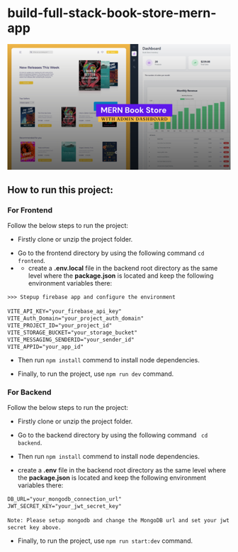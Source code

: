 # build-full-stack-book-store-mern-app
![full-stack-book-store-mern-project](/frontend/src/assets/github-cover.png)

## How to run this project:

### For Frontend 
Follow the below steps to run the project: 
- Firstly clone or unzip the project folder.
* Go to the frontend directory by using the following command ``` cd frontend ```.
* * create a **.env.local** file in the backend root directory as the same level where the **package.json** is located and keep the following environment variables there:
```
>>> Stepup firebase app and configure the environment

VITE_API_KEY="your_firebase_api_key"
VITE_Auth_Domain="your_project_auth_domain"
VITE_PROJECT_ID="your_project_id"
VITE_STORAGE_BUCKET="your_storage_bucket"
VITE_MESSAGING_SENDERID="your_sender_id"
VITE_APPID="your_app_id"

```
+ Then run `` npm install `` commend to install node dependencies.
- Finally, to run the project, use ``npm run dev`` command.


### For Backend
Follow the below steps to run the project: 
- Firstly clone or unzip the project folder.
* Go to the backend directory by using the following command ``` cd backend```.
+ Then run `` npm install `` commend to install node dependencies.
* create a **.env** file in the backend root directory as the same level where the **package.json** is located and keep the following environment variables there: 
```
DB_URL="your_mongodb_connection_url"
JWT_SECRET_KEY="your_jwt_secret_key"

Note: Please setup mongodb and change the MongoDB url and set your jwt secret key above.
```

- Finally, to run the project, use ``npm run start:dev`` command.

